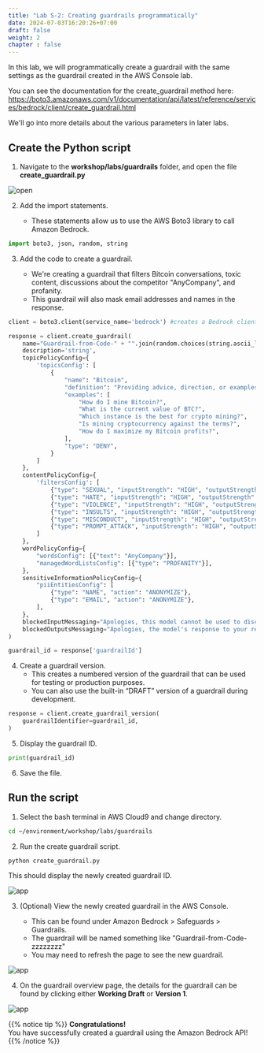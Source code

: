 ```yaml
---
title: "Lab S-2: Creating guardrails programmatically"
date: 2024-07-03T16:20:26+07:00
draft: false
weight: 2
chapter : false
---
```


In this lab, we will programmatically create a guardrail with the same settings as the guardrail created in the AWS Console lab.

You can see the documentation for the create_guardrail method here: https://boto3.amazonaws.com/v1/documentation/api/latest/reference/services/bedrock/client/create_guardrail.html 

We'll go into more details about the various parameters in later labs.

## Create the Python script

1. Navigate to the **workshop/labs/guardrails** folder, and open the file **create_guardrail.py**

![open](/images/2-Bedrock/security/S-2/open.png)

2. Add the import statements.

   - These statements allow us to use the AWS Boto3 library to call Amazon Bedrock.

```python
import boto3, json, random, string
```

3. Add the code to create a guardrail.

   - We're creating a guardrail that filters Bitcoin conversations, toxic content, discussions about the competitor "AnyCompany", and profanity.
   - This guardrail will also mask email addresses and names in the response.

```python
client = boto3.client(service_name='bedrock') #creates a Bedrock client

response = client.create_guardrail(
    name="Guardrail-from-Code-" + "".join(random.choices(string.ascii_lowercase, k=8)),
    description='string',
    topicPolicyConfig={
        'topicsConfig': [
            {
                "name": "Bitcoin",
                "definition": "Providing advice, direction, or examples of how to mine, use, or interact with Bitcoin, including Cryptocurrency-related third-party services.",
                "examples": [
                    "How do I mine Bitcoin?",
                    "What is the current value of BTC?",
                    "Which instance is the best for crypto mining?",
                    "Is mining cryptocurrency against the terms?",
                    "How do I maximize my Bitcoin profits?",
                ],
                "type": "DENY",
            }
        ]
    },
    contentPolicyConfig={
        'filtersConfig': [
            {"type": "SEXUAL", "inputStrength": "HIGH", "outputStrength": "HIGH"},
            {"type": "HATE", "inputStrength": "HIGH", "outputStrength": "HIGH"},
            {"type": "VIOLENCE", "inputStrength": "HIGH", "outputStrength": "HIGH"},
            {"type": "INSULTS", "inputStrength": "HIGH", "outputStrength": "HIGH"},
            {"type": "MISCONDUCT", "inputStrength": "HIGH", "outputStrength": "HIGH"},
            {"type": "PROMPT_ATTACK", "inputStrength": "HIGH", "outputStrength": "NONE"},
        ]
    },
    wordPolicyConfig={
        "wordsConfig": [{"text": "AnyCompany"}],
        "managedWordListsConfig": [{"type": "PROFANITY"}],
    },
    sensitiveInformationPolicyConfig={
        "piiEntitiesConfig": [
            {"type": "NAME", "action": "ANONYMIZE"},
            {"type": "EMAIL", "action": "ANONYMIZE"},
        ],
    },
    blockedInputMessaging="Apologies, this model cannot be used to discuss inappropriate or off-topic content.",
    blockedOutputsMessaging="Apologies, the model's response to your request was blocked.",
)

guardrail_id = response['guardrailId']
```

4. Create a guardrail version.
   - This creates a numbered version of the guardrail that can be used for testing or production purposes.
   - You can also use the built-in “DRAFT” version of a guardrail during development.

```python
response = client.create_guardrail_version(
    guardrailIdentifier=guardrail_id,
)
```

5. Display the guardrail ID.

```python
print(guardrail_id)
```

6. Save the file.

## Run the script
1. Select the bash terminal in AWS Cloud9 and change directory.

```bash
cd ~/environment/workshop/labs/guardrails
```

2. Run the create guardrail script.
```bash
python create_guardrail.py
```

This should display the newly created guardrail ID.

![app](/images/2-Bedrock/security/S-2/app-in-use.png)

3. (Optional) View the newly created guardrail in the AWS Console.

   - This can be found under Amazon Bedrock > Safeguards > Guardrails.
   - The guardrail will be named something like "Guardrail-from-Code-zzzzzzzz"
   - You may need to refresh the page to see the new guardrail.

![app](/images/2-Bedrock/security/S-2/guardrail-console-list.png)

4. On the guardrail overview page, the details for the guardrail can be found by clicking either **Working Draft** or **Version 1**.

![app](/images/2-Bedrock/security/S-2/guardrail-console-view.png)

{{% notice tip %}}
**Congratulations!**\
You have successfully created a guardrail using the Amazon Bedrock API!
{{% /notice %}}